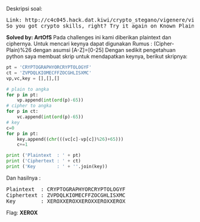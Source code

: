 Deskripsi soal:
<pre>
Link: http://c4c045.hack.dat.kiwi/crypto_stegano/vigenere/vigenere.php?mode=2
So you got crypto skills, right? Try it again on Known Plaintext Mode:
</pre>
<b>Solved by: ArtOfS</b>
Pada challenges ini kami diberikan plaintext dan ciphernya. Untuk mencari keynya dapat digunakan Rumus : (Cipher-Plain)%26 dengan asumsi [A-Z]=[0-25]
Dengan sedikit pengetahuan python saya membuat skrip untuk mendapatkan keynya, berikut skripnya: 
```python
pt = 'CRYPTOGRAPHYORCRYPTOLOGYF'
ct = 'ZVPDQLKIOMECFFZOCGHLISXMC'
vp,vc,key = [],[],[]

# plain to angka
for p in pt:
    vp.append(int(ord(p)-65))
# cipher to angka
for p in ct:
    vc.append(int(ord(p)-65))
# key 
c=0
for p in pt:
    key.append((chr(((vc[c]-vp[c])%26)+65)))
    c+=1

print ('Plaintext  : ' + pt)
print ('Ciphertext : ' + ct)
print ('Key        : ' + ''.join(key))
```
Dan hasilnya :
<pre>
Plaintext  : CRYPTOGRAPHYORCRYPTOLOGYF
Ciphertext : ZVPDQLKIOMECFFZOCGHLISXMC
Key        : XEROXXEROXXEROXXEROXXEROX
</pre>
Flag: <b>XEROX</b>
